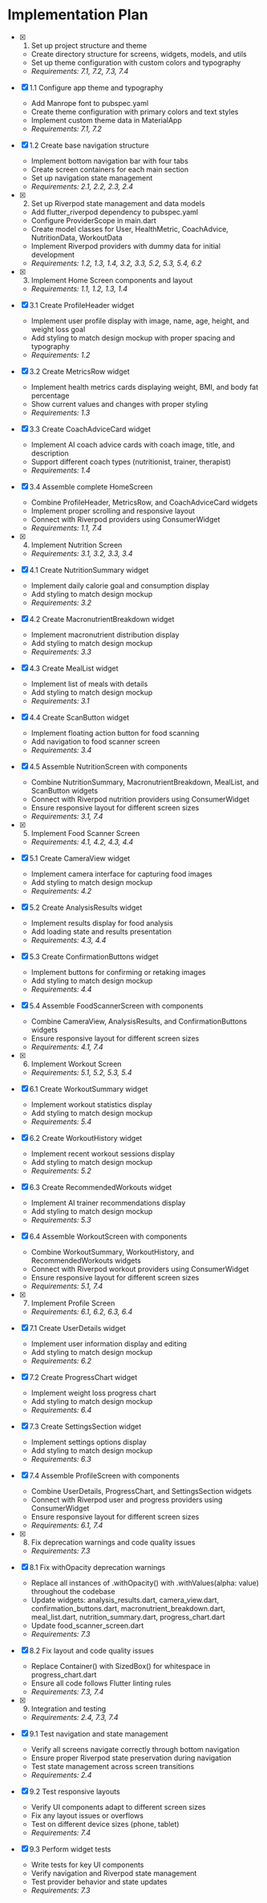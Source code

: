 # Implementation Plan

- [x] 1. Set up project structure and theme

  - Create directory structure for screens, widgets, models, and utils
  - Set up theme configuration with custom colors and typography
  - _Requirements: 7.1, 7.2, 7.3, 7.4_

- [x] 1.1 Configure app theme and typography

  - Add Manrope font to pubspec.yaml
  - Create theme configuration with primary colors and text styles
  - Implement custom theme data in MaterialApp
  - _Requirements: 7.1, 7.2_

- [x] 1.2 Create base navigation structure

  - Implement bottom navigation bar with four tabs
  - Create screen containers for each main section
  - Set up navigation state management
  - _Requirements: 2.1, 2.2, 2.3, 2.4_

- [x] 2. Set up Riverpod state management and data models

  - Add flutter_riverpod dependency to pubspec.yaml
  - Configure ProviderScope in main.dart
  - Create model classes for User, HealthMetric, CoachAdvice, NutritionData, WorkoutData
  - Implement Riverpod providers with dummy data for initial development
  - _Requirements: 1.2, 1.3, 1.4, 3.2, 3.3, 5.2, 5.3, 5.4, 6.2_

- [x] 3. Implement Home Screen components and layout

  - _Requirements: 1.1, 1.2, 1.3, 1.4_

- [x] 3.1 Create ProfileHeader widget

  - Implement user profile display with image, name, age, height, and weight loss goal
  - Add styling to match design mockup with proper spacing and typography
  - _Requirements: 1.2_

- [x] 3.2 Create MetricsRow widget

  - Implement health metrics cards displaying weight, BMI, and body fat percentage
  - Show current values and changes with proper styling
  - _Requirements: 1.3_

- [x] 3.3 Create CoachAdviceCard widget

  - Implement AI coach advice cards with coach image, title, and description
  - Support different coach types (nutritionist, trainer, therapist)
  - _Requirements: 1.4_

- [x] 3.4 Assemble complete HomeScreen

  - Combine ProfileHeader, MetricsRow, and CoachAdviceCard widgets
  - Implement proper scrolling and responsive layout
  - Connect with Riverpod providers using ConsumerWidget
  - _Requirements: 1.1, 7.4_

- [x] 4. Implement Nutrition Screen
  - _Requirements: 3.1, 3.2, 3.3, 3.4_
- [x] 4.1 Create NutritionSummary widget

  - Implement daily calorie goal and consumption display
  - Add styling to match design mockup
  - _Requirements: 3.2_

- [x] 4.2 Create MacronutrientBreakdown widget

  - Implement macronutrient distribution display
  - Add styling to match design mockup
  - _Requirements: 3.3_

- [x] 4.3 Create MealList widget

  - Implement list of meals with details
  - Add styling to match design mockup
  - _Requirements: 3.1_

- [x] 4.4 Create ScanButton widget

  - Implement floating action button for food scanning
  - Add navigation to food scanner screen
  - _Requirements: 3.4_

- [x] 4.5 Assemble NutritionScreen with components

  - Combine NutritionSummary, MacronutrientBreakdown, MealList, and ScanButton widgets
  - Connect with Riverpod nutrition providers using ConsumerWidget
  - Ensure responsive layout for different screen sizes
  - _Requirements: 3.1, 7.4_

- [x] 5. Implement Food Scanner Screen

  - _Requirements: 4.1, 4.2, 4.3, 4.4_

- [x] 5.1 Create CameraView widget

  - Implement camera interface for capturing food images
  - Add styling to match design mockup
  - _Requirements: 4.2_

- [x] 5.2 Create AnalysisResults widget

  - Implement results display for food analysis
  - Add loading state and results presentation
  - _Requirements: 4.3, 4.4_

- [x] 5.3 Create ConfirmationButtons widget

  - Implement buttons for confirming or retaking images
  - Add styling to match design mockup
  - _Requirements: 4.4_

- [x] 5.4 Assemble FoodScannerScreen with components

  - Combine CameraView, AnalysisResults, and ConfirmationButtons widgets
  - Ensure responsive layout for different screen sizes
  - _Requirements: 4.1, 7.4_

- [x] 6. Implement Workout Screen

  - _Requirements: 5.1, 5.2, 5.3, 5.4_

- [x] 6.1 Create WorkoutSummary widget

  - Implement workout statistics display
  - Add styling to match design mockup
  - _Requirements: 5.4_

- [x] 6.2 Create WorkoutHistory widget

  - Implement recent workout sessions display
  - Add styling to match design mockup
  - _Requirements: 5.2_

- [x] 6.3 Create RecommendedWorkouts widget

  - Implement AI trainer recommendations display
  - Add styling to match design mockup
  - _Requirements: 5.3_

- [x] 6.4 Assemble WorkoutScreen with components

  - Combine WorkoutSummary, WorkoutHistory, and RecommendedWorkouts widgets
  - Connect with Riverpod workout providers using ConsumerWidget
  - Ensure responsive layout for different screen sizes
  - _Requirements: 5.1, 7.4_

- [x] 7. Implement Profile Screen

  - _Requirements: 6.1, 6.2, 6.3, 6.4_

- [x] 7.1 Create UserDetails widget

  - Implement user information display and editing
  - Add styling to match design mockup
  - _Requirements: 6.2_

- [x] 7.2 Create ProgressChart widget

  - Implement weight loss progress chart
  - Add styling to match design mockup
  - _Requirements: 6.4_

- [x] 7.3 Create SettingsSection widget

  - Implement settings options display
  - Add styling to match design mockup
  - _Requirements: 6.3_

- [x] 7.4 Assemble ProfileScreen with components

  - Combine UserDetails, ProgressChart, and SettingsSection widgets
  - Connect with Riverpod user and progress providers using ConsumerWidget
  - Ensure responsive layout for different screen sizes
  - _Requirements: 6.1, 7.4_

- [x] 8. Fix deprecation warnings and code quality issues

  - _Requirements: 7.3_

- [x] 8.1 Fix withOpacity deprecation warnings

  - Replace all instances of .withOpacity() with .withValues(alpha: value) throughout the codebase
  - Update widgets: analysis_results.dart, camera_view.dart, confirmation_buttons.dart, macronutrient_breakdown.dart, meal_list.dart, nutrition_summary.dart, progress_chart.dart
  - Update food_scanner_screen.dart
  - _Requirements: 7.3_

- [x] 8.2 Fix layout and code quality issues

  - Replace Container() with SizedBox() for whitespace in progress_chart.dart
  - Ensure all code follows Flutter linting rules
  - _Requirements: 7.3, 7.4_

- [x] 9. Integration and testing

  - _Requirements: 2.4, 7.3, 7.4_

- [x] 9.1 Test navigation and state management

  - Verify all screens navigate correctly through bottom navigation
  - Ensure proper Riverpod state preservation during navigation
  - Test state management across screen transitions
  - _Requirements: 2.4_

- [x] 9.2 Test responsive layouts

  - Verify UI components adapt to different screen sizes
  - Fix any layout issues or overflows
  - Test on different device sizes (phone, tablet)
  - _Requirements: 7.4_

- [x] 9.3 Perform widget tests
  - Write tests for key UI components
  - Verify navigation and Riverpod state management
  - Test provider behavior and state updates
  - _Requirements: 7.3_
